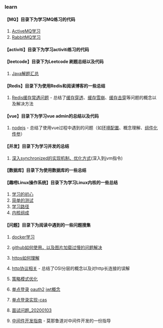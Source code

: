 ### learn

#### **【MQ】目录下为学习MQ练习的代码**

1. [ActiveMQ学习](https://github.com/stephenZkang/learn/blob/master/MQ/ActiveMQ%E5%AD%A6%E4%B9%A0.md)
2. [RabbitMQ学习](https://github.com/stephenZkang/learn/blob/master/MQ/RabbitMQ.md)

#### **【activiti】目录下为学习activiti练习的代码**

#### **【leetcode】目录下为Leetcode 刷题总结以及代码**

1. [Java解题汇总](https://github.com/stephenZkang/learn/tree/master/leetcode/leetcode-java)

#### **【Redis】目录下为使用Redis和阅读博客的一些总结**

1. [Redis缓存常遇问题](https://github.com/stephenZkang/learn/blob/master/redis/Redis%E7%BC%93%E5%AD%98%E5%B8%B8%E9%81%87%E9%97%AE%E9%A2%98.md) - 总结了[缓存穿透](https://github.com/stephenZkang/learn/blob/master/redis/Redis%E7%BC%93%E5%AD%98%E5%B8%B8%E9%81%87%E9%97%AE%E9%A2%98.md#%E7%BC%93%E5%AD%98%E7%A9%BF%E9%80%8F)、[缓存雪崩](https://github.com/stephenZkang/learn/blob/master/redis/Redis%E7%BC%93%E5%AD%98%E5%B8%B8%E9%81%87%E9%97%AE%E9%A2%98.md#%E7%BC%93%E5%AD%98%E9%9B%AA%E5%B4%A9)、[缓存击穿](https://github.com/stephenZkang/learn/blob/master/redis/Redis%E7%BC%93%E5%AD%98%E5%B8%B8%E9%81%87%E9%97%AE%E9%A2%98.md#%E7%BC%93%E5%AD%98%E5%87%BB%E7%A9%BF)等问题的概念以及解决方法

#### **【vue】目录下为学习vue admin的总结以及代码**

1. [nodejs](https://github.com/stephenZkang/learn/blob/master/vue/nodejs.md) - 总结了使用vue过程中遇到的问题（如[环境配置](https://github.com/stephenZkang/learn/blob/master/vue/nodejs.md#3%E5%AE%89%E8%A3%85%E9%83%A8%E7%BD%B2)、概念理解、[组件化传参](https://github.com/stephenZkang/learn/blob/master/vue/nodejs.md#9vue%E4%B8%AD%E8%87%AA%E5%AE%9A%E4%B9%89%E6%A8%A1%E5%9D%97%E7%BB%84%E4%BB%B6%E4%BC%A0%E5%8F%82%E9%97%AE%E9%A2%98)）

#### **【并发】目录下为学习并发的总结**

1. [深入synchronized的实现机制、优化方式](https://github.com/stephenZkang/learn/blob/master/%E5%B9%B6%E5%8F%91/1.%20%E6%B7%B1%E5%85%A5%E5%88%86%E6%9E%90synchronized%E7%9A%84%E5%AE%9E%E7%8E%B0%E5%8E%9F%E7%90%86.md)(深入到jvm指令)

#### **【数据库】目录下为使用数据库的一些总结**

#### **【趣唠Linux操作系统】目录下为学习Linux内核的一些总结**

1. [学习的初心](https://github.com/stephenZkang/learn/blob/master/%E8%B6%A3%E5%94%A0Linux%E6%93%8D%E4%BD%9C%E7%B3%BB%E7%BB%9F/1.%20%E5%AD%A6%E4%B9%A0%E7%9A%84%E5%88%9D%E5%BF%83.md)
2. [简单的测试](https://github.com/stephenZkang/learn/blob/master/%E8%B6%A3%E5%94%A0Linux%E6%93%8D%E4%BD%9C%E7%B3%BB%E7%BB%9F/2.%20%E7%AE%80%E5%8D%95%E7%9A%84%E6%B5%8B%E8%AF%95.md)
3. [学习路径](https://github.com/stephenZkang/learn/blob/master/%E8%B6%A3%E5%94%A0Linux%E6%93%8D%E4%BD%9C%E7%B3%BB%E7%BB%9F/3.%20%E5%AD%A6%E4%B9%A0%E8%B7%AF%E5%BE%84.md)
4. [内核组成](https://github.com/stephenZkang/learn/blob/master/%E8%B6%A3%E5%94%A0Linux%E6%93%8D%E4%BD%9C%E7%B3%BB%E7%BB%9F/4.%20Linux%E5%86%85%E6%A0%B8%E7%BB%84%E6%88%90.md)

#### **【问题】目录下为阅读中遇到的一些问题搜集**

1. [docker学习](https://github.com/stephenZkang/learn/blob/master/%E9%97%AE%E9%A2%98/docker%E5%AD%A6%E4%B9%A0.md)

2. [github如何使用，以及图片加载过慢的问题解决](https://github.com/stephenZkang/learn/blob/master/%E9%97%AE%E9%A2%98/git.md)

3. [https如何理解](https://github.com/stephenZkang/learn/blob/master/%E9%97%AE%E9%A2%98/https%E8%AF%A6%E8%A7%A3.md)

4. [http协议相关](https://github.com/stephenZkang/learn/blob/master/%E9%97%AE%E9%A2%98/http%E5%8D%8F%E8%AE%AE%E7%9B%B8%E5%85%B3.md) - 总结了OSI分层的概念以及对http长连接的误解

5. [策略模式优化](https://github.com/stephenZkang/learn/blob/master/%E9%97%AE%E9%A2%98/%E7%AD%96%E7%95%A5%E6%A8%A1%E5%BC%8F%E4%BC%98%E5%8C%96.md)

6. [单点登录](https://github.com/stephenZkang/learn/blob/master/%E9%97%AE%E9%A2%98/%E5%8D%95%E7%82%B9%E7%99%BB%E5%BD%95.md)  [oauth2](https://github.com/stephenZkang/learn/blob/master/%E9%97%AE%E9%A2%98/%E5%8D%95%E7%82%B9%E7%99%BB%E5%BD%95.md#oauth2)  [jwt概念](https://github.com/stephenZkang/learn/blob/master/%E9%97%AE%E9%A2%98/%E5%8D%95%E7%82%B9%E7%99%BB%E5%BD%95.md#jwt)

7. [单点登录实现-cas](https://github.com/stephenZkang/learn/blob/master/%E9%97%AE%E9%A2%98/%E5%8D%95%E7%82%B9%E7%99%BB%E5%BD%95%E5%AE%9E%E7%8E%B0-cas.md)

8. [面试问题_20200103](https://github.com/stephenZkang/learn/blob/master/%E9%97%AE%E9%A2%98/%E9%9D%A2%E8%AF%95%E9%97%AE%E9%A2%98_20200103.md)

9. [中间件开发指南](https://github.com/stephenZkang/learn/blob/master/%E9%97%AE%E9%A2%98/%E4%B8%AD%E9%97%B4%E4%BB%B6%E5%BC%80%E5%8F%91.md) - 莫那鲁道对中间件开发的一份指导

    




